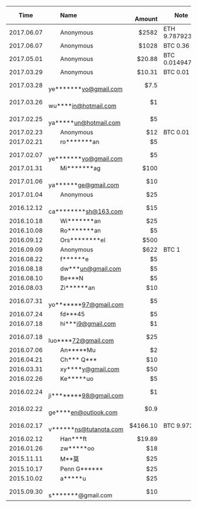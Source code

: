 Time       |　　Name                         |　Amount   |Note
:---------:|:-------------------------------|--------:|-----
2017.06.07 |　　Anonymous                    | $2582   | ETH 9.78792317
2017.06.07 |　　Anonymous                    | $1028   | BTC 0.36
2017.05.01 |　　Anonymous                    | $20.88  | BTC 0.01494717
2017.03.29 |　　Anonymous                    | $10.31  | BTC 0.01
2017.03.28 |　　ye\*\*\*\*\*\*\*yo@gmail.com | $7.5    |
2017.03.26 |　　wu\*\*\*\*in@hotmail.com     | $1      |
2017.02.25 |　　ya\*\*\*\*\*un@hotmail.com   | $5      |
2017.02.23 |　　Anonymous                    | $12     | BTC 0.01
2017.02.21 |　　ro\*\*\*\*\*\*\*an           | $5      |
2017.02.07 |　　ye\*\*\*\*\*\*\*yo@gmail.com | $5      |
2017.01.31 |　　Mi\*\*\*\*\*\*\*ag           | $100    |
2017.01.06 |　　ya\*\*\*\*\*\*ge@gmail.com   | $10     |
2017.01.04 |　　Anonymous                    | $25     |
2016.12.12 |　　ca\*\*\*\*\*\*\*\*sh@163.com | $15     |
2016.10.18 |　　Wi\*\*\*\*\*\*\*an           | $25     |
2016.10.08 |　　Ro\*\*\*\*\*\*\*an           | $5      |
2016.09.12 |　　Ors\*\*\*\*\*\*\*\*el        | $500    |
2016.09.09 |　　Anonymous                    | $622    | BTC 1
2016.08.22 |　　f\*\*\*\*\*\*e               | $5      |
2016.08.18 |　　dw\*\*\*un@gmail.com         | $5      |
2016.08.10 |　　Be\*\*\*N                    | $5      |
2016.08.03 |　　Zi\*\*\*\*\*\*an             | $10     |
2016.07.31 |　　yo\*\*\*\*\*\*\*97@gmail.com | $5      |
2016.07.24 |　　fd\*\*\*45                   | $5      |
2016.07.18 |　　hi\*\*\*i9@gmail.com         | $1      |
2016.07.18 |　　luo\*\*\*\*72@gmail.com      | $25     |
2016.07.06 |　　An\*\*\*\*\*Mu               | $2      |
2016.04.21 |　　Ch\*\*\* Q\*\*\*             | $10     |
2016.03.31 |　　xy\*\*\*\*y@gmail.com         | $50    |
2016.02.26 |　　Ke\*\*\*\*\*uo                | $5     |
2016.02.24 |　　ji\*\*\*\*\*\*\*\*98@gmail.com| $1     |
2016.02.22 |　　ge\*\*\*\*en@outlook.com     | $0.9    |
2016.02.17 |　　v\*\*\*\*\*\*ns@tutanota.com | $4166.10 |BTC 9.972
2016.02.12 |　　Han\*\*\*ft                  |  $19.89  |
2016.01.26 |　　zw\*\*\*\*\*oo               |　$18     |
2015.11.11 |　　M\*\*莫                      |　$25     |
2015.10.17 |　　Penn G\*\*\*\*\*\*           |　$25     |
2015.10.02 |　　a\*\*\*\*\*u                 |　$25     |
2015.09.30 |　　s\*\*\*\*\*\*\*@gmail.com    |　$10     |
